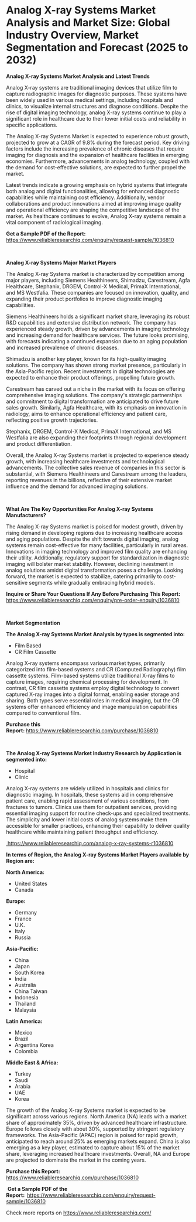 <p><h1>Analog X-ray Systems Market Analysis and Market Size: Global Industry Overview, Market Segmentation and Forecast (2025 to 2032)</h1></p><p><strong>Analog X-ray Systems Market Analysis and Latest Trends</strong></p>
<p><p>Analog X-ray systems are traditional imaging devices that utilize film to capture radiographic images for diagnostic purposes. These systems have been widely used in various medical settings, including hospitals and clinics, to visualize internal structures and diagnose conditions. Despite the rise of digital imaging technology, analog X-ray systems continue to play a significant role in healthcare due to their lower initial costs and reliability in specific applications.</p><p>The Analog X-ray Systems Market is expected to experience robust growth, projected to grow at a CAGR of 9.8% during the forecast period. Key driving factors include the increasing prevalence of chronic diseases that require imaging for diagnosis and the expansion of healthcare facilities in emerging economies. Furthermore, advancements in analog technology, coupled with the demand for cost-effective solutions, are expected to further propel the market.</p><p>Latest trends indicate a growing emphasis on hybrid systems that integrate both analog and digital functionalities, allowing for enhanced diagnostic capabilities while maintaining cost efficiency. Additionally, vendor collaborations and product innovations aimed at improving image quality and operational efficiency are shaping the competitive landscape of the market. As healthcare continues to evolve, Analog X-ray systems remain a vital component of radiological imaging.</p></p>
<p><strong>Get a Sample PDF of the Report:&nbsp;</strong> <a href="https://www.reliableresearchiq.com/enquiry/request-sample/1036810?utm_campaign=3058&utm_medium=2&utm_source=Github&utm_content=ia&utm_term=21032025&utm_id=analog-x-ray-systems">https://www.reliableresearchiq.com/enquiry/request-sample/1036810</a></p>
<p>&nbsp;</p>
<p><strong>Analog X-ray Systems Major Market Players</strong></p>
<p><p>The Analog X-ray Systems market is characterized by competition among major players, including Siemens Healthineers, Shimadzu, Carestream, Agfa Healthcare, Stephanix, DRGEM, Control-X Medical, PrimaX International, and MS Westfalia. These companies are focused on innovation, quality, and expanding their product portfolios to improve diagnostic imaging capabilities.</p><p>Siemens Healthineers holds a significant market share, leveraging its robust R&D capabilities and extensive distribution network. The company has experienced steady growth, driven by advancements in imaging technology and increasing demand for healthcare services. The future looks promising, with forecasts indicating a continued expansion due to an aging population and increased prevalence of chronic diseases.</p><p>Shimadzu is another key player, known for its high-quality imaging solutions. The company has shown strong market presence, particularly in the Asia-Pacific region. Recent investments in digital technologies are expected to enhance their product offerings, propelling future growth.</p><p>Carestream has carved out a niche in the market with its focus on offering comprehensive imaging solutions. The company's strategic partnerships and commitment to digital transformation are anticipated to drive future sales growth. Similarly, Agfa Healthcare, with its emphasis on innovation in radiology, aims to enhance operational efficiency and patient care, reflecting positive growth trajectories.</p><p>Stephanix, DRGEM, Control-X Medical, PrimaX International, and MS Westfalia are also expanding their footprints through regional development and product differentiation. </p><p>Overall, the Analog X-ray Systems market is projected to experience steady growth, with increasing healthcare investments and technological advancements. The collective sales revenue of companies in this sector is substantial, with Siemens Healthineers and Carestream among the leaders, reporting revenues in the billions, reflective of their extensive market influence and the demand for advanced imaging solutions.</p></p>
<p>&nbsp;</p>
<p><strong>What Are The Key Opportunities For Analog X-ray Systems Manufacturers?</strong></p>
<p><p>The Analog X-ray Systems market is poised for modest growth, driven by rising demand in developing regions due to increasing healthcare access and aging populations. Despite the shift towards digital imaging, analog systems remain cost-effective for many facilities, particularly in rural areas. Innovations in imaging technology and improved film quality are enhancing their utility. Additionally, regulatory support for standardization in diagnostic imaging will bolster market stability. However, declining investment in analog solutions amidst digital transformation poses a challenge. Looking forward, the market is expected to stabilize, catering primarily to cost-sensitive segments while gradually embracing hybrid models.</p></p>
<p><strong>Inquire or Share Your Questions If Any Before Purchasing This Report:</strong> <a href="https://www.reliableresearchiq.com/enquiry/pre-order-enquiry/1036810?utm_campaign=3058&utm_medium=2&utm_source=Github&utm_content=ia&utm_term=21032025&utm_id=analog-x-ray-systems">https://www.reliableresearchiq.com/enquiry/pre-order-enquiry/1036810</a></p>
<p>&nbsp;</p>
<p><strong>Market Segmentation</strong></p>
<p><strong>The Analog X-ray Systems Market Analysis by types is segmented into:</strong></p>
<p><ul><li>Film Based</li><li>CR Film Cassette</li></ul></p>
<p><p>Analog X-ray systems encompass various market types, primarily categorized into film-based systems and CR (Computed Radiography) film cassette systems. Film-based systems utilize traditional X-ray films to capture images, requiring chemical processing for development. In contrast, CR film cassette systems employ digital technology to convert captured X-ray images into a digital format, enabling easier storage and sharing. Both types serve essential roles in medical imaging, but the CR systems offer enhanced efficiency and image manipulation capabilities compared to conventional film.</p></p>
<p><strong>Purchase this Report:&nbsp;</strong><a href="https://www.reliableresearchiq.com/purchase/1036810?utm_campaign=3058&utm_medium=2&utm_source=Github&utm_content=ia&utm_term=21032025&utm_id=analog-x-ray-systems">https://www.reliableresearchiq.com/purchase/1036810</a></p>
<p>&nbsp;</p>
<p><strong>The Analog X-ray Systems Market Industry Research by Application is segmented into:</strong></p>
<p><ul><li>Hospital</li><li>Clinic</li></ul></p>
<p><p>Analog X-ray systems are widely utilized in hospitals and clinics for diagnostic imaging. In hospitals, these systems aid in comprehensive patient care, enabling rapid assessment of various conditions, from fractures to tumors. Clinics use them for outpatient services, providing essential imaging support for routine check-ups and specialized treatments. The simplicity and lower initial costs of analog systems make them accessible for smaller practices, enhancing their capability to deliver quality healthcare while maintaining patient throughput and efficiency.</p></p>
<p><a href="https://www.reliableresearchiq.com/analog-x-ray-systems-r1036810?utm_campaign=3058&utm_medium=2&utm_source=Github&utm_content=ia&utm_term=21032025&utm_id=analog-x-ray-systems">&nbsp;https://www.reliableresearchiq.com/analog-x-ray-systems-r1036810</a></p>
<p><strong>In terms of Region, the Analog X-ray Systems Market Players available by Region are:</strong></p>
<p>
    <p> <strong> North America: </strong>
        <ul>
            <li>United States</li>
            <li>Canada</li>
        </ul>
        </p> 
    <p> <strong> Europe: </strong>
        <ul>
            <li>Germany</li>
            <li>France</li>
            <li>U.K.</li>
            <li>Italy</li>
            <li>Russia</li>
        </ul>
        </p> 
    <p> <strong> Asia-Pacific: </strong>
        <ul>
            <li>China</li>
            <li>Japan</li>
            <li>South Korea</li>
            <li>India</li>
            <li>Australia</li>
            <li>China Taiwan</li>
            <li>Indonesia</li>
            <li>Thailand</li>
            <li>Malaysia</li>
        </ul>
        </p> 
    <p> <strong> Latin America: </strong>
        <ul>
            <li>Mexico</li>
            <li>Brazil</li>
            <li>Argentina Korea</li>
            <li>Colombia</li>
        </ul>
        </p> 
    <p> <strong> Middle East & Africa: </strong>
        <ul>
            <li>Turkey</li>
            <li>Saudi</li>
            <li>Arabia</li>
            <li>UAE</li>
            <li>Korea</li>
        </ul>
    </p>
    </p>
<p><p>The growth of the Analog X-ray Systems market is expected to be significant across various regions. North America (NA) leads with a market share of approximately 35%, driven by advanced healthcare infrastructure. Europe follows closely with about 30%, supported by stringent regulatory frameworks. The Asia-Pacific (APAC) region is poised for rapid growth, anticipated to reach around 25% as emerging markets expand. China is also emerging as a key player, estimated to capture about 15% of the market share, leveraging increased healthcare investments. Overall, NA and Europe are projected to dominate the market in the coming years.</p></p>
<p><strong>Purchase this Report: </strong><a href="https://www.reliableresearchiq.com/purchase/1036810?utm_campaign=3058&utm_medium=2&utm_source=Github&utm_content=ia&utm_term=21032025&utm_id=analog-x-ray-systems">https://www.reliableresearchiq.com/purchase/1036810</a></p>
<p>&nbsp;<strong>Get a Sample PDF of the Report:&nbsp;&nbsp;</strong><a href="https://www.reliableresearchiq.com/enquiry/request-sample/1036810?utm_campaign=3058&utm_medium=2&utm_source=Github&utm_content=ia&utm_term=21032025&utm_id=analog-x-ray-systems">https://www.reliableresearchiq.com/enquiry/request-sample/1036810</a></p>
<p><strong></strong></p>
<p>Check more reports on <a href="https://www.reliableresearchiq.com/?utm_campaign=3058&utm_medium=2&utm_source=Github&utm_content=ia&utm_term=21032025&utm_id=analog-x-ray-systems">https://www.reliableresearchiq.com/</a></p>